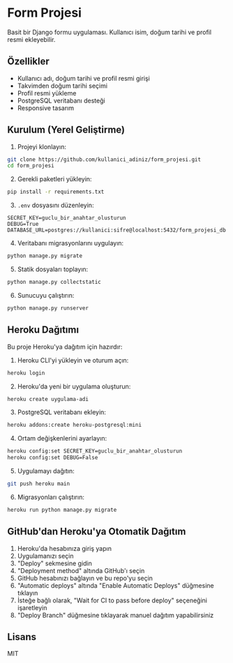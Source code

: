 # Form Projesi

Basit bir Django formu uygulaması. Kullanıcı isim, doğum tarihi ve profil resmi ekleyebilir.

## Özellikler

- Kullanıcı adı, doğum tarihi ve profil resmi girişi
- Takvimden doğum tarihi seçimi
- Profil resmi yükleme
- PostgreSQL veritabanı desteği
- Responsive tasarım

## Kurulum (Yerel Geliştirme)

1. Projeyi klonlayın:

```bash
git clone https://github.com/kullanici_adiniz/form_projesi.git
cd form_projesi
```

2. Gerekli paketleri yükleyin:

```bash
pip install -r requirements.txt
```

3. `.env` dosyasını düzenleyin:

```
SECRET_KEY=guclu_bir_anahtar_olusturun
DEBUG=True
DATABASE_URL=postgres://kullanici:sifre@localhost:5432/form_projesi_db
```

4. Veritabanı migrasyonlarını uygulayın:

```bash
python manage.py migrate
```

5. Statik dosyaları toplayın:

```bash
python manage.py collectstatic
```

6. Sunucuyu çalıştırın:

```bash
python manage.py runserver
```

## Heroku Dağıtımı

Bu proje Heroku'ya dağıtım için hazırdır:

1. Heroku CLI'yi yükleyin ve oturum açın:

```bash
heroku login
```

2. Heroku'da yeni bir uygulama oluşturun:

```bash
heroku create uygulama-adi
```

3. PostgreSQL veritabanı ekleyin:

```bash
heroku addons:create heroku-postgresql:mini
```

4. Ortam değişkenlerini ayarlayın:

```bash
heroku config:set SECRET_KEY=guclu_bir_anahtar_olusturun
heroku config:set DEBUG=False
```

5. Uygulamayı dağıtın:

```bash
git push heroku main
```

6. Migrasyonları çalıştırın:

```bash
heroku run python manage.py migrate
```

## GitHub'dan Heroku'ya Otomatik Dağıtım

1. Heroku'da hesabınıza giriş yapın
2. Uygulamanızı seçin
3. "Deploy" sekmesine gidin
4. "Deployment method" altında GitHub'ı seçin
5. GitHub hesabınızı bağlayın ve bu repo'yu seçin
6. "Automatic deploys" altında "Enable Automatic Deploys" düğmesine tıklayın
7. İsteğe bağlı olarak, "Wait for CI to pass before deploy" seçeneğini işaretleyin
8. "Deploy Branch" düğmesine tıklayarak manuel dağıtım yapabilirsiniz

## Lisans

MIT 